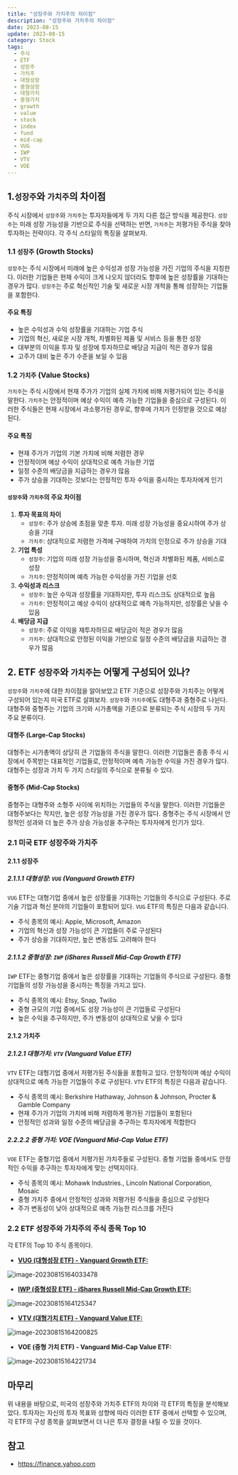 ```yaml
---
title: "성장주와 가치주의 차이점"
description: "성장주와 가치주의 차이점"
date: 2023-08-15
update: 2023-08-15
category: Stock
tags:
  - 주식
  - ETF
  - 성장주
  - 가치주
  - 대형성장
  - 중형성장
  - 대형가치
  - 중형가치
  - growth
  - value
  - stock
  - index
  - fund
  - mid-cap
  - VUG
  - IWP
  - VTV
  - VOE
---
```


## 1.`성장주`와 `가치주`의 차이점

주식 시장에서 `성장주`와 `가치주`는 투자자들에게 두 가지 다른 접근 방식을 제공한다. `성장주`는 미래 성장 가능성을 기반으로 주식을 선택하는 반면, `가치주`는 저평가된 주식을 찾아 투자하는 전략이다. 각 주식 스타일의 특징을 살펴보자.

### 1.1 `성장주` (Growth Stocks)

`성장주`는 주식 시장에서 미래에 높은 수익성과 성장 가능성을 가진 기업의 주식을 지칭한다. 이러한 기업들은 현재 수익이 크게 나오지 않더라도 향후에 높은 성장률을 기대하는 경우가 많다. `성장주`는 주로 혁신적인 기술 및 새로운 시장 개척을 통해 성장하는 기업들을 포함한다.

#### 주요 특징

- 높은 수익성과 수익 성장률을 기대하는 기업 주식
- 기업의 혁신, 새로운 시장 개척, 차별화된 제품 및 서비스 등을 통한 성장
- 대부분의 이익을 투자 및 성장에 투자하므로 배당금 지급이 적은 경우가 많음
- 고주가 대비 높은 주가 수준을 보일 수 있음

### 1.2 `가치주` (Value Stocks)

`가치주`는 주식 시장에서 현재 주가가 기업의 실제 가치에 비해 저평가되어 있는 주식을 말한다. `가치주`는 안정적이며 예상 수익이 예측 가능한 기업들을 중심으로 구성된다. 이러한 주식들은 현재 시장에서 과소평가된 경우로, 향후에 가치가 인정받을 것으로 예상된다.

#### 주요 특징

- 현재 주가가 기업의 기본 가치에 비해 저렴한 경우
- 안정적이며 예상 수익이 상대적으로 예측 가능한 기업
- 일정 수준의 배당금을 지급하는 경우가 많음
- 주가 상승을 기대하는 것보다는 안정적인 투자 수익을 중시하는 투자자에게 인기



#### `성장주`와 `가치주`의 주요 차이점

1. **투자 목표의 차이**
    - `성장주`: 주가 상승에 초점을 맞춘 투자. 미래 성장 가능성을 중요시하여 주가 상승을 기대
    - `가치주`: 상대적으로 저렴한 가격에 구매하여 가치의 인정으로 주가 상승을 기대
2. **기업 특성**
    - `성장주`: 기업의 미래 성장 가능성을 중시하며, 혁신과 차별화된 제품, 서비스로 성장
    - `가치주`: 안정적이며 예측 가능한 수익성을 가진 기업을 선호
3. **수익성과 리스크**
    - `성장주`: 높은 수익과 성장률을 기대하지만, 투자 리스크도 상대적으로 높음
    - `가치주`: 안정적이고 예상 수익이 상대적으로 예측 가능하지만, 성장률은 낮을 수 있음
4. **배당금 지급**
    - `성장주`: 주로 이익을 재투자하므로 배당금이 적은 경우가 많음
    - `가치주`: 상대적으로 안정된 이익을 기반으로 일정 수준의 배당금을 지급하는 경우가 많음

## 2. ETF `성장주`와 `가치주`는 어떻게 구성되어 있나?

`성장주`와 `가치주`에 대한 차이점을 알아보았고 ETF 기준으로 성장주와 가치주는 어떻게 구성되어 있는지 미국 ETF로 살펴보자. `성장주`와 `가치주`에도 대형주과 중형주로 나뉜다. 대형주와 중형주는 기업의 크기와 시가총액을 기준으로 분류되는 주식 시장의 두 가지 주요 분류이다.

#### 대형주 (Large-Cap Stocks)

대형주는 시가총액이 상당히 큰 기업들의 주식을 말한다. 이러한 기업들은 종종 주식 시장에서 주목받는 대표적인 기업들로, 안정적이며 예측 가능한 수익을 가진 경우가 많다. 대형주는 성장과 가치 두 가지 스타일의 주식으로 분류될 수 있다.

#### 중형주 (Mid-Cap Stocks)

중형주는 대형주와 소형주 사이에 위치하는 기업들의 주식을 말한다. 이러한 기업들은 대형주보다는 작지만, 높은 성장 가능성을 가진 경우가 많다. 중형주는 주식 시장에서 안정적인 성과와 더 높은 주가 상승 가능성을 추구하는 투자자에게 인기가 있다.

### 2.1 미국 ETF 성장주와 가치주

#### 2.1.1 성장주

##### 2.1.1.1 대형성장: `VUG` (Vanguard Growth ETF)

`VUG` ETF는 대형기업 중에서 높은 성장률을 기대하는 기업들의 주식으로 구성된다. 주로 기술 기업과 혁신 분야의 기업들이 포함되어 있다. `VUG` ETF의 특징은 다음과 같습니다.

- 주식 종목의 예시: Apple, Microsoft, Amazon
- 기업의 혁신과 성장 가능성이 큰 기업들이 주로 구성된다
- 주가 상승을 기대하지만, 높은 변동성도 고려해야 한다

##### 2.1.1.2 중형성장: `IWP` (iShares Russell Mid-Cap Growth ETF)

`IWP` ETF는 중형기업 중에서 높은 성장률을 기대하는 기업들의 주식으로 구성된다. 중형 기업들의 성장 가능성을 중시하는 특징을 가지고 있다.

- 주식 종목의 예시: Etsy, Snap, Twilio
- 중형 규모의 기업 중에서도 성장 가능성이 큰 기업들로 구성된다
- 높은 수익을 추구하지만, 주가 변동성이 상대적으로 낮을 수 있다

#### 2.1.2 가치주

##### 2.1.2.1 대형가치: `VTV` (Vanguard Value ETF)

`VTV` ETF는 대형기업 중에서 저평가된 주식들을 포함하고 있다. 안정적이며 예상 수익이 상대적으로 예측 가능한 기업들이 주로 구성된다. `VTV` ETF의 특징은 다음과 같습니다.

- 주식 종목의 예시: Berkshire Hathaway, Johnson & Johnson, Procter & Gamble Company
- 현재 주가가 기업의 가치에 비해 저렴하게 평가된 기업들이 포함된다
- 안정적인 성과와 일정 수준의 배당금을 추구하는 투자자에게 적합한다

##### 2.2.2.2 중형 가치: VOE (Vanguard Mid-Cap Value ETF)

`VOE` ETF는 중형기업 중에서 저평가된 가치주들로 구성된다. 중형 기업들 중에서도 안정적인 수익을 추구하는 투자자에게 맞는 선택지이다.

- 주식 종목의 예시: Mohawk Industries., Lincoln National Corporation, Mosaic
- 중형 가치주 중에서 안정적인 성과와 저평가된 주식들을 중심으로 구성된다
- 주가 변동성이 낮아 상대적으로 예측 가능한 리스크를 가진다

### 2.2 ETF 성장주와 가치주의 주식 종목 Top 10

각 ETF의 Top 10 주식 종목이다.

- [**VUG (대형성장 ETF) - Vanguard Growth ETF:**](https://finance.yahoo.com/quote/VUG/holdings/)

![image-20230815164033478](image-20230815164033478.png)

- [**IWP (중형성장 ETF) - iShares Russell Mid-Cap Growth ETF:**](https://finance.yahoo.com/quote/IWP/holdings?p=IWP)

![image-20230815164125347](image-20230815164125347.png)

- [**VTV (대형가치 ETF) - Vanguard Value ETF:**](https://finance.yahoo.com/quote/VTV/holdings?p=VTV)

![image-20230815164200825](image-20230815164200825.png)

- **VOE (중형 가치 ETF) - Vanguard Mid-Cap Value ETF:**

![image-20230815164221734](image-20230815164221734.png)

## 마무리

위 내용을 바탕으로, 미국의 성장주와 가치주 ETF의 차이와 각 ETF의 특징을 분석해보았다. 투자자는 자신의 투자 목표와 성향에 따라 이러한 ETF 중에서 선택할 수 있으며, 각 ETF의 구성 종목을 살펴보면서 더 나은 투자 결정을 내릴 수 있을 것이다.

## 참고

- https://finance.yahoo.com
